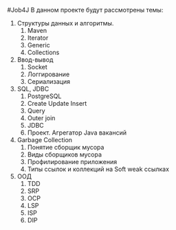 #Job4J
В данном проекте будут рассмотрены темы:
1. Структуры данных и алгоритмы.
   1. Maven
   2. Iterator
   3. Generic
   4. Collections
2. Ввод-вывод
   1. Socket
   2. Логгирование
   3. Сериализация
3. SQL, JDBC
   1. PostgreSQL
   2. Create Update Insert
   3. Query
   4. Outer join
   5. JDBC
   6. Проект. Агрегатор Java вакансий
4. Garbage Collection
   1. Понятие сборщик мусора
   2. Виды сборщиков мусора
   3. Профилирование приложения
   4. Типы ссылок и коллекций на Soft weak ссылках
5. ООД
   1. TDD
   2. SRP
   3. OCP
   4. LSP
   5. ISP
   6. DIP